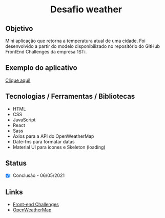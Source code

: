 <h1 align="center">Desafio weather</h1>

## Objetivo
Mini aplicação que retorna a temperatura atual de uma cidade. Foi desenvolvido a partir do modelo disponibilizado no repositório do GitHub FrontEnd Challenges da empresa 1STi.

## Exemplo do aplicativo
[Clique aqui!](https://desafio-weather.vercel.app/)

## Tecnologias / Ferramentas / Bibliotecas
- HTML
- CSS
- JavaScript
- React
- Sass
- Axios para a API do OpenWeatherMap
- Date-fns para formatar datas
- Material UI para ícones e Skeleton (loading)

## Status
- [x] Conclusão - 06/05/2021

## Links
- [Front-end Challenges](https://github.com/felipefialho/frontend-challenges/)
- [OpenWeatherMap](https://openweathermap.org/api/)
